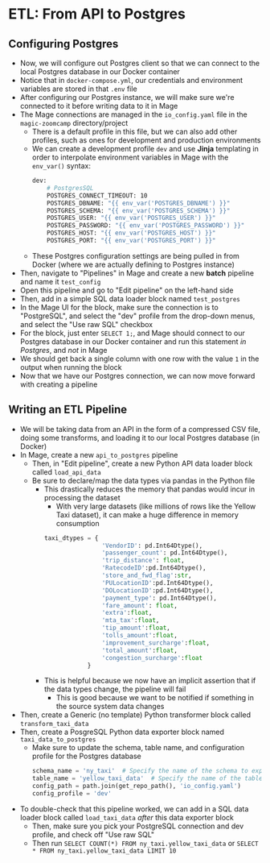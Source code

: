 # ETL: From API to Postgres

## Configuring Postgres
- Now, we will configure out Postgres client so that we can connect to the local Postgres database in our Docker container
- Notice that in `docker-compose.yml`, our credentials and environment variables are stored in that `.env` file
- After configuring our Postgres instance, we will make sure we're connected to it before writing data to it in Mage
- The Mage connections are managed in the `io_config.yaml` file in the `magic-zoomcamp` directory/project
    - There is a default profile in this file, but we can also add other profiles, such as ones for development and production environments
    - We can create a development profile `dev` and use **Jinja** templating in order to interpolate environment variables in Mage with the `env_var()` syntax:
        ```bash
        dev:
            # PostgresSQL
            POSTGRES_CONNECT_TIMEOUT: 10
            POSTGRES_DBNAME: "{{ env_var('POSTGRES_DBNAME') }}"
            POSTGRES_SCHEMA: "{{ env_var('POSTGRES_SCHEMA') }}"
            POSTGRES_USER: "{{ env_var('POSTGRES_USER') }}"
            POSTGRES_PASSWORD: "{{ env_var('POSTGRES_PASSWORD') }}"
            POSTGRES_HOST: "{{ env_var('POSTGRES_HOST') }}"
            POSTGRES_PORT: "{{ env_var('POSTGRES_PORT') }}"
        ```
    - These Postgres configuration settings are being pulled in from Docker (where we are actually defining to Postgres instance)
- Then, navigate to "Pipelines" in Mage and create a new **batch** pipeline and name it `test_config`
- Open this pipeline and go to "Edit pipeline" on the left-hand side
- Then, add in a simple SQL data loader block named `test_postgres`
- In the Mage UI for the block, make sure the connection is to "PostgreSQL", and select the "dev" profile from the drop-down menus, and select the "Use raw SQL" checkbox
- For the block, just enter `SELECT 1;`, and Mage should connect to our Postgres database in our Docker container and run this statement *in Postgres*, and *not* in Mage
- We should get back a single column with one row with the value `1` in the output when running the block
- Now that we have our Postgres connection, we can now move forward with creating a pipeline

## Writing an ETL Pipeline
- We will be taking data from an API in the form of a compressed CSV file, doing some transforms, and loading it to our local Postgres database (in Docker)
- In Mage, create a new `api_to_postgres` pipeline
    - Then, in "Edit pipeline", create a new Python API data loader block called `load_api_data`
    - Be sure to declare/map the data types via pandas in the Python file
        - This drastically reduces the memory that pandas would incur in processing the dataset
            - With very large datasets (like millions of rows like the Yellow Taxi dataset), it can make a huge difference in memory consumption
            ```Python
            taxi_dtypes = {
                            'VendorID': pd.Int64Dtype(),
                            'passenger_count': pd.Int64Dtype(),
                            'trip_distance': float,
                            'RatecodeID':pd.Int64Dtype(),
                            'store_and_fwd_flag':str,
                            'PULocationID':pd.Int64Dtype(),
                            'DOLocationID':pd.Int64Dtype(),
                            'payment_type': pd.Int64Dtype(),
                            'fare_amount': float,
                            'extra':float,
                            'mta_tax':float,
                            'tip_amount':float,
                            'tolls_amount':float,
                            'improvement_surcharge':float,
                            'total_amount':float,
                            'congestion_surcharge':float
                        }          
            ```
        - This is helpful because we now have an implicit assertion that if the data types change, the pipeline will fail
            - This is good because we want to be notified if something in the source system data changes
- Then, create a Generic (no template) Python transformer block called `transform_taxi_data`
- Then, create a PosgreSQL Python data exporter block named `taxi_data_to_postgres`
    - Make sure to update the schema, table name, and configuration profile for the Postgres database
        ```Python
        schema_name = 'ny_taxi'  # Specify the name of the schema to export data to
        table_name = 'yellow_taxi_data'  # Specify the name of the table to export data to
        config_path = path.join(get_repo_path(), 'io_config.yaml')
        config_profile = 'dev'
        ```
- To double-check that this pipeline worked, we can add in a SQL data loader block called `load_taxi_data` *after* this data exporter block
    - Then, make sure you pick your PostgreSQL connection and dev profile, and check off "Use raw SQL"
    - Then run `SELECT COUNT(*) FROM ny_taxi.yellow_taxi_data` or `SELECT * FROM ny_taxi.yellow_taxi_data LIMIT 10`